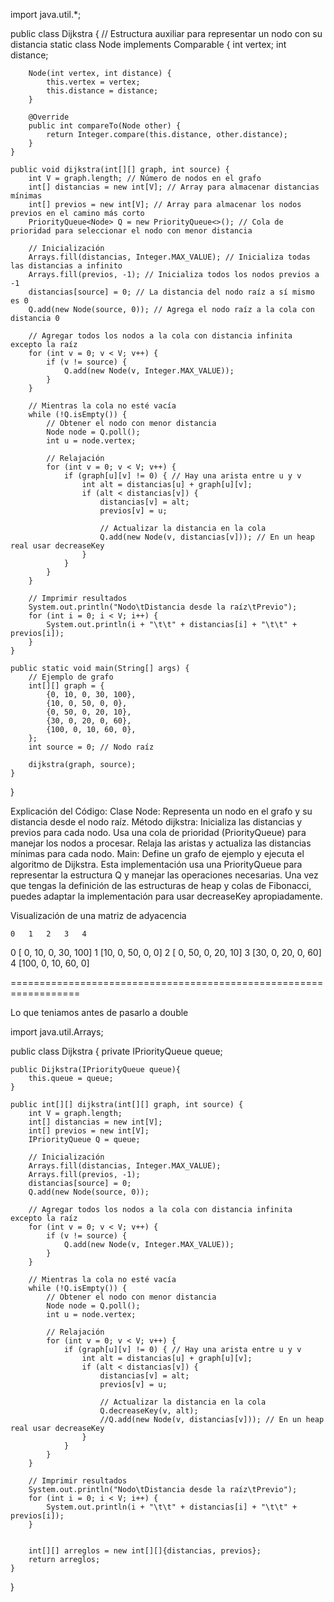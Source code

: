 import java.util.*;

public class Dijkstra {
    // Estructura auxiliar para representar un nodo con su distancia
    static class Node implements Comparable<Node> {
        int vertex;
        int distance;
        
        Node(int vertex, int distance) {
            this.vertex = vertex;
            this.distance = distance;
        }

        @Override
        public int compareTo(Node other) {
            return Integer.compare(this.distance, other.distance);
        }
    }

    public void dijkstra(int[][] graph, int source) {
        int V = graph.length; // Número de nodos en el grafo
        int[] distancias = new int[V]; // Array para almacenar distancias mínimas
        int[] previos = new int[V]; // Array para almacenar los nodos previos en el camino más corto
        PriorityQueue<Node> Q = new PriorityQueue<>(); // Cola de prioridad para seleccionar el nodo con menor distancia

        // Inicialización
        Arrays.fill(distancias, Integer.MAX_VALUE); // Inicializa todas las distancias a infinito
        Arrays.fill(previos, -1); // Inicializa todos los nodos previos a -1
        distancias[source] = 0; // La distancia del nodo raíz a sí mismo es 0
        Q.add(new Node(source, 0)); // Agrega el nodo raíz a la cola con distancia 0

        // Agregar todos los nodos a la cola con distancia infinita excepto la raíz
        for (int v = 0; v < V; v++) {
            if (v != source) {
                Q.add(new Node(v, Integer.MAX_VALUE));
            }
        }

        // Mientras la cola no esté vacía
        while (!Q.isEmpty()) {
            // Obtener el nodo con menor distancia
            Node node = Q.poll();
            int u = node.vertex;

            // Relajación
            for (int v = 0; v < V; v++) {
                if (graph[u][v] != 0) { // Hay una arista entre u y v
                    int alt = distancias[u] + graph[u][v];
                    if (alt < distancias[v]) {
                        distancias[v] = alt;
                        previos[v] = u;

                        // Actualizar la distancia en la cola
                        Q.add(new Node(v, distancias[v])); // En un heap real usar decreaseKey
                    }
                }
            }
        }

        // Imprimir resultados
        System.out.println("Nodo\tDistancia desde la raíz\tPrevio");
        for (int i = 0; i < V; i++) {
            System.out.println(i + "\t\t" + distancias[i] + "\t\t" + previos[i]);
        }
    }

    public static void main(String[] args) {
        // Ejemplo de grafo
        int[][] graph = {
            {0, 10, 0, 30, 100},
            {10, 0, 50, 0, 0},
            {0, 50, 0, 20, 10},
            {30, 0, 20, 0, 60},
            {100, 0, 10, 60, 0},
        };
        int source = 0; // Nodo raíz

        dijkstra(graph, source);
    }
}


Explicación del Código:
Clase Node: Representa un nodo en el grafo y su distancia desde el nodo raíz.
Método dijkstra:
Inicializa las distancias y previos para cada nodo.
Usa una cola de prioridad (PriorityQueue) para manejar los nodos a procesar.
Relaja las aristas y actualiza las distancias mínimas para cada nodo.
Main: Define un grafo de ejemplo y ejecuta el algoritmo de Dijkstra.
Esta implementación usa una PriorityQueue para representar la estructura Q y manejar las operaciones necesarias. Una vez que tengas la definición de las estructuras de heap y colas de Fibonacci, puedes adaptar la implementación para usar decreaseKey apropiadamente.


Visualización de una matriz de adyacencia

    0   1   2   3   4
0 [ 0, 10,  0, 30, 100]
1 [10,  0, 50,  0,   0]
2 [ 0, 50,  0, 20,  10]
3 [30,  0, 20,  0,  60]
4 [100, 0, 10, 60,   0]


==================================================================

Lo que teniamos antes de pasarlo a double 

import java.util.Arrays;

public class Dijkstra {
    private IPriorityQueue queue;
    
    public Dijkstra(IPriorityQueue queue){
        this.queue = queue;
    }
    
    public int[][] dijkstra(int[][] graph, int source) {
        int V = graph.length;
        int[] distancias = new int[V];
        int[] previos = new int[V];
        IPriorityQueue Q = queue;

        // Inicialización
        Arrays.fill(distancias, Integer.MAX_VALUE);
        Arrays.fill(previos, -1); 
        distancias[source] = 0;
        Q.add(new Node(source, 0));

        // Agregar todos los nodos a la cola con distancia infinita excepto la raíz
        for (int v = 0; v < V; v++) {
            if (v != source) {
                Q.add(new Node(v, Integer.MAX_VALUE));
            }
        }

        // Mientras la cola no esté vacía
        while (!Q.isEmpty()) {
            // Obtener el nodo con menor distancia
            Node node = Q.poll();
            int u = node.vertex;

            // Relajación
            for (int v = 0; v < V; v++) {
                if (graph[u][v] != 0) { // Hay una arista entre u y v
                    int alt = distancias[u] + graph[u][v];
                    if (alt < distancias[v]) {
                        distancias[v] = alt;
                        previos[v] = u;

                        // Actualizar la distancia en la cola
                        Q.decreaseKey(v, alt);
                        //Q.add(new Node(v, distancias[v])); // En un heap real usar decreaseKey
                    }
                }
            }
        }

        // Imprimir resultados
        System.out.println("Nodo\tDistancia desde la raíz\tPrevio");
        for (int i = 0; i < V; i++) {
            System.out.println(i + "\t\t" + distancias[i] + "\t\t" + previos[i]);
        }

        
        int[][] arreglos = new int[][]{distancias, previos};
        return arreglos;
    }
}
